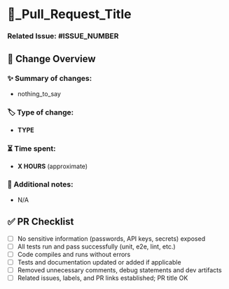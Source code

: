 # 🔖_Pull_Request_Title
<!-- Put the emoji related to the type and use Title Case or Sentence case for the issue title -->

### Related Issue: #ISSUE_NUMBER
<!-- Use: "Related Issue: N/A" if no issue -->

## 🔄 Change Overview

### ✨ Summary of changes:
<!-- Briefly describe what was done and why, preferably in bullet points -->
- nothing_to_say

### 🏷️ Type of change:
<!-- Select one or two that apply -->
- **TYPE**

### ⏳ Time spent:
- **X HOURS** (approximate)

### 📝 Additional notes:
<!-- Any extra context, screenshots, or information for the reviewer -->
- N/A

## ✅ PR Checklist
- [ ] No sensitive information (passwords, API keys, secrets) exposed
- [ ] All tests run and pass successfully (unit, e2e, lint, etc.)
- [ ] Code compiles and runs without errors
- [ ] Tests and documentation updated or added if applicable
- [ ] Removed unnecessary comments, debug statements and dev artifacts
- [ ] Related issues, labels, and PR links established; PR title OK